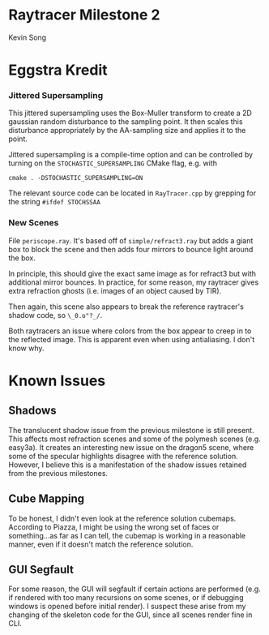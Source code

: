 Raytracer Milestone 2
=====================
Kevin Song

# Eggstra Kredit

### Jittered Supersampling

This jittered supersampling uses the Box-Muller transform to create a 2D
gaussian random disturbance to the sampling point. It then scales this
disturbance appropriately by the AA-sampling size and applies it to the point.

Jittered supersampling is a compile-time option and can be controlled by turning
on the `STOCHASTIC_SUPERSAMPLING` CMake flag, e.g. with

```
cmake . -DSTOCHASTIC_SUPERSAMPLING=ON
```

The relevant source code can be located in `RayTracer.cpp` by grepping for the
string `#ifdef STOCHSSAA`

### New Scenes

File `periscope.ray`. It's based off of `simple/refract3.ray` but adds a giant 
box to block the scene and then adds four mirrors to bounce light around the box.

In principle, this should give the exact same image as for refract3 but with
additional mirror bounces. In practice, for some reason, my raytracer gives
extra refraction ghosts (i.e. images of an object caused by TIR).

Then again, this scene also appears to break the reference raytracer's shadow
code, so `\_0.o"?_/`.

Both raytracers an issue where colors from the box appear to creep in to the
reflected image. This is apparent even when using antialiasing. I don't know why.

# Known Issues

## Shadows

The translucent shadow issue from the previous milestone is still present. This
affects most refraction scenes and some of the polymesh scenes (e.g. easy3a).
It creates an interesting new issue on the dragon5 scene, where some of the
specular highlights disagree with the reference solution. However, I believe 
this is a manifestation of the shadow issues retained from the previous 
milestones.

## Cube Mapping

To be honest, I didn't even look at the reference solution cubemaps. According
to Piazza, I might be using the wrong set of faces or something...as far as I
can tell, the cubemap is working in a reasonable manner, even if it doesn't
match the reference solution.

## GUI Segfault

For some reason, the GUI will segfault if certain actions are performed (e.g. if
rendered with too many recursions on some scenes, or if debugging windows is
opened before initial render). I suspect these arise from my changing of
the skeleton code for the GUI, since all scenes render fine in CLI.
